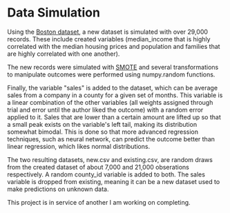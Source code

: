 # Data Simulation

Using the [Boston dataset](https://www.cs.toronto.edu/~delve/data/boston/bostonDetail.html#:~:text=The%20Boston%20Housing%20Dataset,the%20area%20of%20Boston%20Mass.&text=It%20was%20obtained%20from%20the,the%20literature%20to%20benchmark%20algorithms.), a new dataset is simulated with over 29,000 records. These include created variables (median_income that is highly correlated with the median housing prices and population and families that are highly correlated with one another).  

The new records were simulated with [SMOTE](https://imbalanced-learn.readthedocs.io/en/stable/generated/imblearn.over_sampling.SMOTE.html) and several transformations to manipulate outcomes were performed using numpy.random functions.  

Finally, the variable "sales" is added to the dataset, which can be average sales from a company in a county for a given set of months. This variable is a linear combination of the other variables (all weights assigned through trial and error until the author liked the outcome) with a random error applied to it. Sales that are lower than a certain amount are lifted up so that a small peak exists on the variable's left tail, making its distribution somewhat bimodal. This is done so that more advanced regression techniques, such as neural network, can predict the outcome better than linear regression, which likes normal distributions.  

The two resulting datasets, new.csv and existing.csv, are random draws from the created dataset of about 7,000 and 21,000 obserations respectively. A random county_id variable is added to both. The sales variable is dropped from existing, meaning it can be a new dataset used to make predictions on unknown data.  

This project is in service of another I am working on completing.